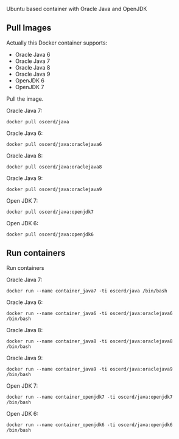 Ubuntu based container with Oracle Java and OpenJDK

## Pull Images

Actually this Docker container supports:

- Oracle Java 6
- Oracle Java 7
- Oracle Java 8
- Oracle Java 9
- OpenJDK 6
- OpenJDK 7

Pull the image.

Oracle Java 7:

```
docker pull oscerd/java
```

Oracle Java 6:

```
docker pull oscerd/java:oraclejava6
```

Oracle Java 8:

```
docker pull oscerd/java:oraclejava8
```

Oracle Java 9:

```
docker pull oscerd/java:oraclejava9
```

Open JDK 7:

```
docker pull oscerd/java:openjdk7
```

Open JDK 6:

```
docker pull oscerd/java:openjdk6
```

## Run containers

Run containers

Oracle Java 7:

```
docker run --name container_java7 -ti oscerd/java /bin/bash
```

Oracle Java 6:

```
docker run --name container_java6 -ti oscerd/java:oraclejava6 /bin/bash
```

Oracle Java 8:

```
docker run --name container_java8 -ti oscerd/java:oraclejava8 /bin/bash
```

Oracle Java 9:

```
docker run --name container_java9 -ti oscerd/java:oraclejava9 /bin/bash
```

Open JDK 7:

```
docker run --name container_openjdk7 -ti oscerd/java:openjdk7 /bin/bash
```

Open JDK 6:

```
docker run --name container_openjdk6 -ti oscerd/java:openjdk6 /bin/bash
```
